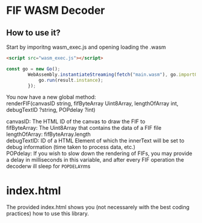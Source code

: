 # FIF WASM Decoder

## How to use it?
Start by imporitng wasm_exec.js and opening loading the .wasm
```html
<script src="wasm_exec.js"></script>
```
```js
const go = new Go();
        WebAssembly.instantiateStreaming(fetch("main.wasm"), go.importObject).then((result) => {
            go.run(result.instance);
        });
```
You now have a new global method: \
renderFIF(canvasID string, fifByteArray Uint8Array, lengthOfArray int, debugTextID ?string, POPdelay ?int)

canvasID: The HTML ID of the canvas to draw the FIF to \
fifByteArray: The Uint8Array that contains the data of a FIF file \
lengthOfArray: fifByteArray.length \
debugTextID: ID of a HTML Element of which the innerText will be set to debug information (time taken to process data, etc.) \
POPdelay: If you wish to slow down the rendering of FIFs, you may provide a delay in milliseconds in this variable, and after every FIF operation the decoderw ill sleep for `POPDELAY`ms

# index.html
The provided index.html shows you (not necessarely with the best coding practices) how to use this library.
